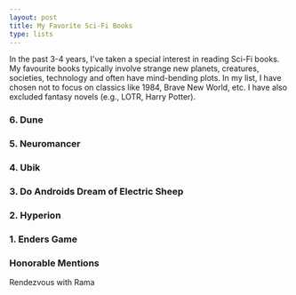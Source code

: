 ```yaml
---
layout: post
title: My Favorite Sci-Fi Books
type: lists
---
```


In the past 3-4 years, I've taken a special interest in reading Sci-Fi books. My favourite books typically involve strange new planets, creatures, societies, technology and often have mind-bending plots. In my list, I have chosen not to focus on classics like 1984, Brave New World, etc. I have also excluded fantasy novels (e.g., LOTR, Harry Potter).

### 6. Dune

### 5. Neuromancer

### 4. Ubik

### 3. Do Androids Dream of Electric Sheep

### 2. Hyperion

### 1. Enders Game

### Honorable Mentions
Rendezvous with Rama